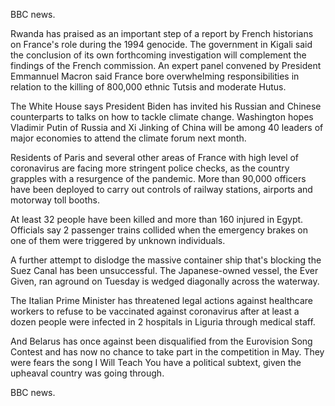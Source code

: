 BBC news.

Rwanda has praised as an important step of a report by French historians on France's role during the 1994 genocide. The government in Kigali said the conclusion of its own forthcoming investigation will complement the findings of the French commission. An expert panel convened by President Emmannuel Macron said France bore overwhelming responsibilities in relation to the killing of 800,000 ethnic Tutsis and moderate Hutus.

The White House says President Biden has invited his Russian and Chinese counterparts to talks on how to tackle climate change. Washington hopes Vladimir Putin of Russia and Xi Jinking of China will be among 40 leaders of major economies to attend the climate forum next month. 

Residents of Paris and several other areas of France with high level of coronavirus are facing more stringent police checks, as the country grapples with a resurgence of the pandemic. More than 90,000 officers have been deployed to carry out controls of railway stations, airports and motorway toll booths. 

At least 32 people have been killed and more than 160 injured in Egypt. Officials say 2 passenger trains collided when the emergency brakes on one of them were triggered by unknown individuals.

A further attempt to dislodge the massive container ship that's blocking the Suez Canal has been unsuccessful. The Japanese-owned vessel, the Ever Given, ran aground on Tuesday is wedged diagonally across the waterway. 

The Italian Prime Minister has threatened legal actions against healthcare workers to refuse to be vaccinated against coronavirus after at least a dozen people were infected in 2 hospitals in Liguria through medical staff.

And Belarus has once against been disqualified from the Eurovision Song Contest and has now no chance to take part in the competition in May. They were fears the song I Will Teach You have a political subtext, given the upheaval country was going through.

BBC news.
